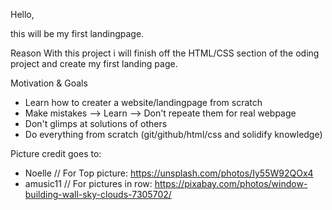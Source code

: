 Hello,

this will be my first landingpage.

Reason
With this project i will finish off the HTML/CSS section of 
the oding project and create my first landing page. 

Motivation & Goals
- Learn how to creater a website/landingpage from scratch
- Make mistakes --> Learn --> Don't repeate them for real webpage
- Don't glimps at solutions of others
- Do everything from scratch (git/github/html/css and solidify knowledge)


Picture credit goes to:
- Noelle // For Top picture: https://unsplash.com/photos/Iy55W92QOx4 
- amusic11 // For pictures in row: https://pixabay.com/photos/window-building-wall-sky-clouds-7305702/
